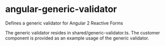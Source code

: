 # angular-generic-validator
Defines a generic validator for Angular 2 Reactive Forms

The generic validator resides in shared/generic-validator.ts.
The customer component is provided as an example usage of the generic validator.
